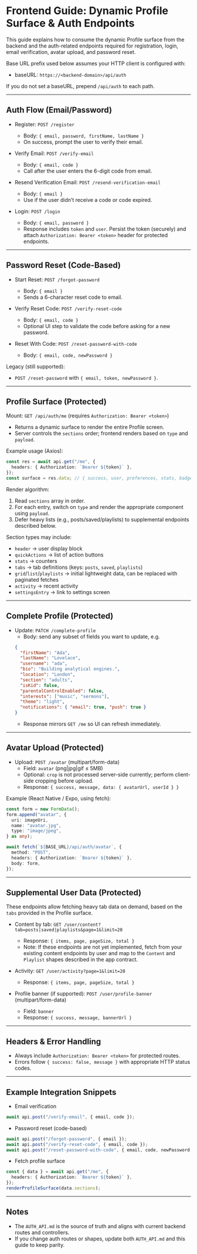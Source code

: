 # Frontend Guide: Dynamic Profile Surface & Auth Endpoints

This guide explains how to consume the dynamic Profile surface from the backend and the auth-related endpoints required for registration, login, email verification, avatar upload, and password reset.

Base URL prefix used below assumes your HTTP client is configured with:

- baseURL: `https://<backend-domain>/api/auth`

If you do not set a baseURL, prepend `/api/auth` to each path.

---

## Auth Flow (Email/Password)

- Register: `POST /register`

  - Body: `{ email, password, firstName, lastName }`
  - On success, prompt the user to verify their email.

- Verify Email: `POST /verify-email`

  - Body: `{ email, code }`
  - Call after the user enters the 6-digit code from email.

- Resend Verification Email: `POST /resend-verification-email`

  - Body: `{ email }`
  - Use if the user didn’t receive a code or code expired.

- Login: `POST /login`
  - Body: `{ email, password }`
  - Response includes `token` and `user`. Persist the token (securely) and attach `Authorization: Bearer <token>` header for protected endpoints.

---

## Password Reset (Code-Based)

- Start Reset: `POST /forgot-password`

  - Body: `{ email }`
  - Sends a 6-character reset code to email.

- Verify Reset Code: `POST /verify-reset-code`

  - Body: `{ email, code }`
  - Optional UI step to validate the code before asking for a new password.

- Reset With Code: `POST /reset-password-with-code`
  - Body: `{ email, code, newPassword }`

Legacy (still supported):

- `POST /reset-password` with `{ email, token, newPassword }`.

---

## Profile Surface (Protected)

Mount: `GET /api/auth/me` (requires `Authorization: Bearer <token>`)

- Returns a dynamic surface to render the entire Profile screen.
- Server controls the `sections` order; frontend renders based on `type` and `payload`.

Example usage (Axios):

```ts
const res = await api.get("/me", {
  headers: { Authorization: `Bearer ${token}` },
});
const surface = res.data; // { success, user, preferences, stats, badges, links, permissions, sections }
```

Render algorithm:

1. Read `sections` array in order.
2. For each entry, switch on `type` and render the appropriate component using `payload`.
3. Defer heavy lists (e.g., posts/saved/playlists) to supplemental endpoints described below.

Section types may include:

- `header` → user display block
- `quickActions` → list of action buttons
- `stats` → counters
- `tabs` → tab definitions (keys: `posts`, `saved`, `playlists`)
- `grid`/`list`/`playlists` → initial lightweight data, can be replaced with paginated fetches
- `activity` → recent activity
- `settingsEntry` → link to settings screen

---

## Complete Profile (Protected)

- Update: `PATCH /complete-profile`
  - Body: send any subset of fields you want to update, e.g.
  ```json
  {
    "firstName": "Ada",
    "lastName": "Lovelace",
    "username": "ada",
    "bio": "Building analytical engines.",
    "location": "London",
    "section": "adults",
    "isKid": false,
    "parentalControlEnabled": false,
    "interests": ["music", "sermons"],
    "theme": "light",
    "notifications": { "email": true, "push": true }
  }
  ```
  - Response mirrors `GET /me` so UI can refresh immediately.

---

## Avatar Upload (Protected)

- Upload: `POST /avatar` (multipart/form-data)
  - Field: `avatar` (png|jpg|gif ≤ 5MB)
  - Optional: `crop` is not processed server-side currently; perform client-side cropping before upload.
  - Response: `{ success, message, data: { avatarUrl, userId } }`

Example (React Native / Expo, using fetch):

```ts
const form = new FormData();
form.append("avatar", {
  uri: imageUri,
  name: "avatar.jpg",
  type: "image/jpeg",
} as any);

await fetch(`${BASE_URL}/api/auth/avatar`, {
  method: "POST",
  headers: { Authorization: `Bearer ${token}` },
  body: form,
});
```

---

## Supplemental User Data (Protected)

These endpoints allow fetching heavy tab data on demand, based on the `tabs` provided in the Profile surface.

- Content by tab: `GET /user/content?tab=posts|saved|playlists&page=1&limit=20`

  - Response: `{ items, page, pageSize, total }`
  - Note: If these endpoints are not yet implemented, fetch from your existing content endpoints by user and map to the `Content` and `Playlist` shapes described in the app contract.

- Activity: `GET /user/activity?page=1&limit=20`

  - Response: `{ items, page, pageSize, total }`

- Profile banner (if supported): `POST /user/profile-banner` (multipart/form-data)
  - Field: `banner`
  - Response: `{ success, message, bannerUrl }`

---

## Headers & Error Handling

- Always include `Authorization: Bearer <token>` for protected routes.
- Errors follow `{ success: false, message }` with appropriate HTTP status codes.

---

## Example Integration Snippets

- Email verification

```ts
await api.post("/verify-email", { email, code });
```

- Password reset (code-based)

```ts
await api.post("/forgot-password", { email });
await api.post("/verify-reset-code", { email, code });
await api.post("/reset-password-with-code", { email, code, newPassword });
```

- Fetch profile surface

```ts
const { data } = await api.get("/me", {
  headers: { Authorization: `Bearer ${token}` },
});
renderProfileSurface(data.sections);
```

---

## Notes

- The `AUTH_API.md` is the source of truth and aligns with current backend routes and controllers.
- If you change auth routes or shapes, update both `AUTH_API.md` and this guide to keep parity.

